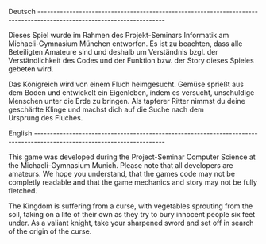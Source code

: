 Deutsch ----------------------------------------------------------------------------------------------------------------------

Dieses Spiel wurde im Rahmen des Projekt-Seminars Informatik am Michaeli-Gymnasium München entworfen.
Es ist zu beachten, dass alle Beteiligten Amateure sind und deshalb um Verständnis bzgl. der Verständlichkeit des Codes und der Funktion bzw. der Story dieses Spieles gebeten wird.

Das Königreich wird von einem Fluch heimgesucht. Gemüse sprießt aus dem Boden und entwickelt ein Eigenleben, indem es versucht, unschuldige Menschen unter die Erde zu bringen. Als tapferer Ritter nimmst du deine geschärfte Klinge und machst dich auf die Suche nach dem Ursprung des Fluches.

English -----------------------------------------------------------------------------------------------------------------------

This game was developed during the Project-Seminar Computer Science at the Michaeli-Gymnasium Munich.
Please note that all developers are amateurs. We hope you understand, that the games code may not be completly readable and that the game mechanics and story may not be fully fletched.

The Kingdom is suffering from a curse, with vegetables sprouting from the soil, taking on a life of their own as they try to bury innocent people six feet under. As a valiant knight, take your sharpened sword and set off in search of the origin of the curse.
